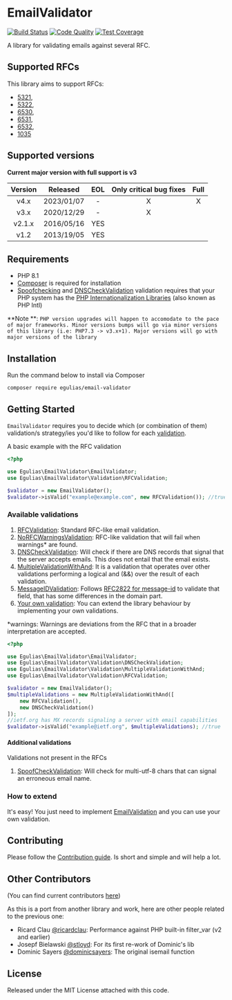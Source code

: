 # EmailValidator

[![Build Status](https://github.com/egulias/EmailValidator/workflows/tests/badge.svg?branch=4.x)](https://github.com/egulias/EmailValidator/actions)
[![Code Quality](https://scrutinizer-ci.com/g/egulias/EmailValidator/badges/quality-score.png?b=3.x)](https://scrutinizer-ci.com/g/egulias/EmailValidator/?branch=4.x)
[![Test Coverage](https://scrutinizer-ci.com/g/egulias/EmailValidator/badges/coverage.png?b=3.x)](https://scrutinizer-ci.com/g/egulias/EmailValidator/?branch=4.x)

A library for validating emails against several RFC.

## Supported RFCs

This library aims to support RFCs:

* [5321](https://tools.ietf.org/html/rfc5321),
* [5322](https://tools.ietf.org/html/rfc5322),
* [6530](https://tools.ietf.org/html/rfc6530),
* [6531](https://tools.ietf.org/html/rfc6531),
* [6532](https://tools.ietf.org/html/rfc6532),
* [1035](https://tools.ietf.org/html/rfc1035)

## Supported versions

**Current major version with full support is v3**

| Version |  Released  | EOL | Only critical bug fixes | Full |
|:-------:|:----------:|:---:|:-----------------------:|:----:|
|  v4.x   | 2023/01/07 |  -  |            X            |  X   |
|  v3.x   | 2020/12/29 |  -  |            X            |      |
| v2.1.x  | 2016/05/16 | YES |                         |      |
|  v1.2   | 2013/19/05 | YES |                         |      |

## Requirements

* PHP 8.1
* [Composer](https://getcomposer.org) is required for installation
* [Spoofchecking](/src/Validation/Extra/SpoofCheckValidation.php)
  and [DNSCheckValidation](/src/Validation/DNSCheckValidation.php) validation requires that your PHP system has
  the [PHP Internationalization Libraries](https://php.net/manual/en/book.intl.php) (also known as PHP Intl)

**Note
**: `PHP version upgrades will happen to accomodate to the pace of major frameworks. Minor versions bumps will go via minor versions of this library (i.e: PHP7.3 -> v3.x+1). Major versions will go with major versions of the library`

## Installation

Run the command below to install via Composer

```shell
composer require egulias/email-validator
```

## Getting Started

`EmailValidator` requires you to decide which (or combination of them) validation/s strategy/ies you'd like to follow
for each [validation](#available-validations).

A basic example with the RFC validation

```php
<?php

use Egulias\EmailValidator\EmailValidator;
use Egulias\EmailValidator\Validation\RFCValidation;

$validator = new EmailValidator();
$validator->isValid("example@example.com", new RFCValidation()); //true
```

### Available validations

1. [RFCValidation](/src/Validation/RFCValidation.php): Standard RFC-like email validation.
2. [NoRFCWarningsValidation](/src/Validation/NoRFCWarningsValidation.php): RFC-like validation that will fail when
   warnings* are found.
3. [DNSCheckValidation](/src/Validation/DNSCheckValidation.php): Will check if there are DNS records that signal that
   the server accepts emails. This does not entail that the email exists.
4. [MultipleValidationWithAnd](/src/Validation/MultipleValidationWithAnd.php): It is a validation that operates over
   other validations performing a logical and (&&) over the result of each validation.
5. [MessageIDValidation](/src/Validation/MessageIDValidation.php):
   Follows [RFC2822 for message-id](https://tools.ietf.org/html/rfc2822#section-3.6.4) to validate that field, that has
   some differences in the domain part.
6. [Your own validation](#how-to-extend): You can extend the library behaviour by implementing your own validations.

*warnings: Warnings are deviations from the RFC that in a broader interpretation are accepted.

```php
<?php

use Egulias\EmailValidator\EmailValidator;
use Egulias\EmailValidator\Validation\DNSCheckValidation;
use Egulias\EmailValidator\Validation\MultipleValidationWithAnd;
use Egulias\EmailValidator\Validation\RFCValidation;

$validator = new EmailValidator();
$multipleValidations = new MultipleValidationWithAnd([
    new RFCValidation(),
    new DNSCheckValidation()
]);
//ietf.org has MX records signaling a server with email capabilities
$validator->isValid("example@ietf.org", $multipleValidations); //true
```

#### Additional validations

Validations not present in the RFCs

1. [SpoofCheckValidation](/src/Validation/Extra/SpoofCheckValidation.php): Will check for multi-utf-8 chars that can
   signal an erroneous email name.

### How to extend

It's easy! You just need to implement [EmailValidation](/src/Validation/EmailValidation.php) and you can use your own
validation.

## Contributing

Please follow the [Contribution guide](CONTRIBUTING.md). Is short and simple and will help a lot.

## Other Contributors

(You can find current contributors [here](https://github.com/egulias/EmailValidator/graphs/contributors))

As this is a port from another library and work, here are other people related to the previous one:

* Ricard Clau [@ricardclau](https://github.com/ricardclau):        Performance against PHP built-in filter_var (v2 and
  earlier)
* Josepf Bielawski [@stloyd](https://github.com/stloyd):            For its first re-work of Dominic's lib
* Dominic Sayers [@dominicsayers](https://github.com/dominicsayers):    The original isemail function

## License

Released under the MIT License attached with this code.
